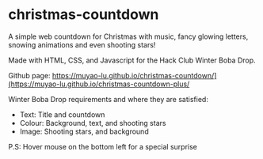 # christmas-countdown
A simple web countdown for Christmas with music, fancy glowing letters, snowing animations and even shooting stars!

Made with HTML, CSS, and Javascript for the Hack Club Winter Boba Drop.

Github page: https://muyao-lu.github.io/christmas-countdown/](https://muyao-lu.github.io/christmas-countdown-plus/

Winter Boba Drop requirements and where they are satisfied:
<ul>
  <li>Text: Title and countdown</li>
  <li>Colour: Background, text, and shooting stars</li>
  <li>Image: Shooting stars, and background</li>
</ul>
<p>P.S: Hover mouse on the bottom left for a special surprise</p>
